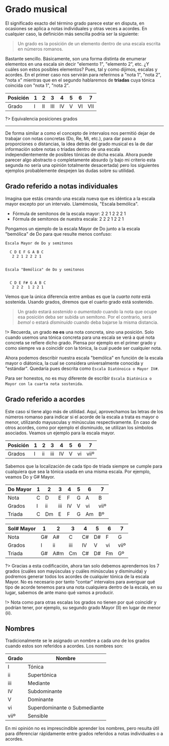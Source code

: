# Grado musical

El significado exacto del término grado parece estar en disputa, en ocasiones se aplica a notas individuales y otras veces a acordes. En cualquier caso, la definición
más sencilla podría ser la siguiente:

> Un grado es la posición de un elemento dentro de una escala escrita en números
romanos.

Bastante sencillo. Básicamente, son una forma distinta de enumerar elementos
en una escala sin decir "elemento 1", "elemento 2", etc. ¿Y cuáles son estos
posibles elementos? Pues, tal y como dijimos, escalas y acordes. En el primer
caso nos servirán para referirnos a "nota 1", "nota 2", "nota x" mientras que
en el segundo hablaremos de __triadas__ cuya tónica coincida con "nota 1", "nota 2".


| Posición | 1 | 2 | 3 | 4 | 5 | 6 | 7 |
|-|-|-|-|-|-|-|-|
| Grado   |I | II |III| IV| V | VI|VII|

?> Equivalencia posiciones grados

---

De forma similar a como el concepto de intervalos nos permitió dejar de trabajar
con notas concretas (Do, Re, Mi, etc.), para dar paso a proporciones o distancias, la
idea detrás del grado musical es la de dar información sobre notas o triadas dentro
de una escala independientemente de posibles tónicas de dicha escala. Ahora puede parecer algo abstracto o completamente absurdo (y bajo mi criterio esta segunda no sería una opinión totalmente desacertada) pero los siguientes ejemplos probablemente despejen las dudas sobre su utilidad.

## Grado referido a notas individuales
Imagina que estás creando una escala nueva que es idéntica a la escala mayor
excepto por un intervalo. Llamémosla, "Escala bemólica".


- Fórmula de semitonos de la escala mayor: 2 2 1 2 2 2 1
- Fórmula de semitonos de nuestra escala:  2 2 2 1 2 2 1

Pongamos un ejemplo de la escala Mayor de Do junto a la escala "bemólica" de Do
para que resulte menos confuso:

    Escala Mayor de Do y semitonos

      C D E F G A B C
       2 2 1 2 2 2 1


    Escala "Bemólica" de Do y semitonos


      C D E F# G A B C
       2 2 2  1 2 2 1

Vemos que la única diferencia entre ambas es que la _cuarta nota_ está sostenida.
Usando grados, diremos que el cuarto grado está sostenido.

> Un grado estará _sostenido_ o _aumentado_ cuando la nota que ocupe esa
posición deba ser subida un semitono. Por el contrario, será _bemol_ o
estará _disminuido_ cuando deba bajarse la misma distancia.

!> Recuerda, un grado __no es__ una nota concreta, sino una posición. Solo cuando
usemos una tónica concreta para una escala se verá a qué nota concreta se refiere
dicho grado. Piensa por ejemplo en el primer grado y como siempre va a
coincidir con la tónica, la cual puede ser cualquier nota.

Ahora podemos describir nuestra escala "bemólica" en función de la escala
mayor o diátonica, la cual se considera universalmente conocida y "estándar".
Quedaría pues descrita como `Escala Diatónoica o Mayor IV#`.

Para ser honestos, no es muy diferente de escribir `Escala Diatónica o Mayor con la cuarta nota sostenida`.

## Grado referido a acordes
Este caso sí tiene algo más de utilidad. Aquí, aprovechamos las letras de
los números romanso para indicar si el acorde de la escala a trata
es mayor o menor, utilizando mayusculas y minúsculas respectivamente. En caso
de otros acordes, como por ejemplo el disminuido, se utilizan los símbolos asociados.
Veamos un ejemplo para la escala mayor.

| Posición | 1 | 2 | 3 | 4 | 5 | 6 | 7 |
|-|-|-|-|-|-|-|-|
| Grados| I | ii | iii | IV | V | vi | viiº

Sabemos que la localización de cada tipo de triada siempre se cumple para cualquiera
que sea la tónica usada en una misma escala. Por ejemplo, veamos Do y G# Mayor.

| Do Mayor | 1 | 2 | 3 | 4 | 5 | 6 | 7 |
|-|-|-|-|-|-|-|-|
| Nota |C | D | E | F | G | A | B |
| Grados| I | ii | iii | IV | V | vi | viiº
| Triada |C | Dm | E | F | G | Am | Bº |

| Sol# Mayor | 1 | 2 | 3 | 4 | 5 | 6 | 7 |
|-|-|-|-|-|-|-|-|
| Nota | G# | A# | C | C# | D# | F | G |
| Grados| I | ii | iii | IV | V | vi | viiº
| Triada | G# | A#m | Cm | C# | D# | Fm | Gº |

?> Gracias a esta codificación, ahora tan solo debemos aprendernos los 7 grados
(cuáles son mayúsculas y cuáles minúsculas y disminuida) y podremos generar todos los acordes de cualquier tónica de la escala Mayor. No es necesario por tanto "contar" intervalos para averiguar qué tipo de acorde tenemos para una nota
cualquiera dentro de la escala, en su lugar, sabemos de ante mano qué vamos a producir.

!> Nota como para otras escalas los grados no tienen por qué coincidir y podrían tener,
por ejemplo, su segundo grado Mayor (II) en lugar de menor (ii).

## Nombres

Tradicionalmente se le asignado un nombre a cada uno de los grados cuando
estos son referidos a acordes. Los nombres son:

| Grado | Nombre |
| - | - |
| I | Tónica |
| ii | Supertónica |
| iii | Mediante |
| IV  | Subdominante |
| V | Dominante |
| vi | Superdominante o Submediante |
| viiº | Sensible |


En mi opinión no es imprescindible aprender los nombres, pero resulta útil para diferenciar rápidamente entre grados referidos a notas
individuales o a acordes.